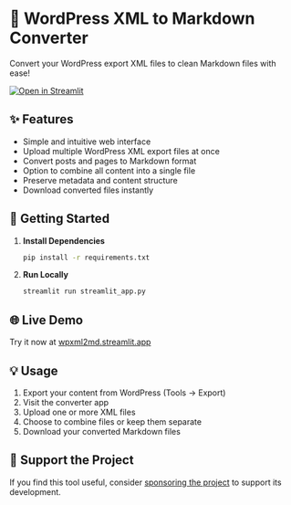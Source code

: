 # 📝 WordPress XML to Markdown Converter

Convert your WordPress export XML files to clean Markdown files with ease!

[![Open in Streamlit](https://static.streamlit.io/badges/streamlit_badge_black_white.svg)](https://wpxml2md.streamlit.app/)

## ✨ Features

- Simple and intuitive web interface
- Upload multiple WordPress XML export files at once
- Convert posts and pages to Markdown format
- Option to combine all content into a single file
- Preserve metadata and content structure
- Download converted files instantly

## 🚀 Getting Started

1. **Install Dependencies**
   ```bash
   pip install -r requirements.txt
   ```

2. **Run Locally**
   ```bash
   streamlit run streamlit_app.py
   ```

## 🌐 Live Demo

Try it now at [wpxml2md.streamlit.app](https://wpxml2md.streamlit.app/)

## 💡 Usage

1. Export your content from WordPress (Tools → Export)
2. Visit the converter app
3. Upload one or more XML files
4. Choose to combine files or keep them separate
5. Download your converted Markdown files

## 💝 Support the Project

If you find this tool useful, consider [sponsoring the project](https://github.com/sponsors/pjmartorell) to support its development.
